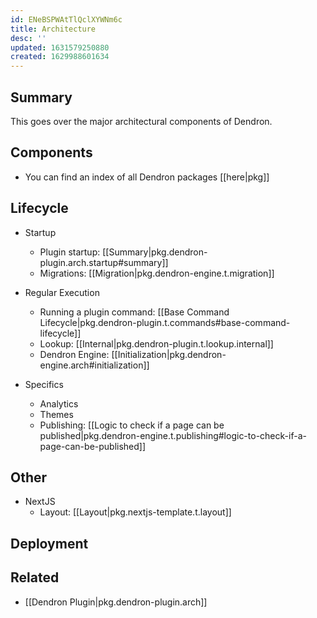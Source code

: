 ```yaml
---
id: ENeBSPWAtTlQclXYWNm6c
title: Architecture
desc: ''
updated: 1631579250880
created: 1629988601634
---
```


## Summary 

This goes over the major architectural components of Dendron.

## Components
- You can find an index of all Dendron packages [[here|pkg]]

## Lifecycle
- Startup
  - Plugin startup: [[Summary|pkg.dendron-plugin.arch.startup#summary]]
  - Migrations: [[Migration|pkg.dendron-engine.t.migration]]

- Regular Execution
  - Running a plugin command: [[Base Command Lifecycle|pkg.dendron-plugin.t.commands#base-command-lifecycle]]
  - Lookup: [[Internal|pkg.dendron-plugin.t.lookup.internal]]
  - Dendron Engine: [[Initialization|pkg.dendron-engine.arch#initialization]]

- Specifics
  - Analytics
  - Themes
  - Publishing: [[Logic to check if a page can be published|pkg.dendron-engine.t.publishing#logic-to-check-if-a-page-can-be-published]]

## Other
- NextJS
  - Layout: [[Layout|pkg.nextjs-template.t.layout]]


## Deployment

## Related
- [[Dendron Plugin|pkg.dendron-plugin.arch]]
